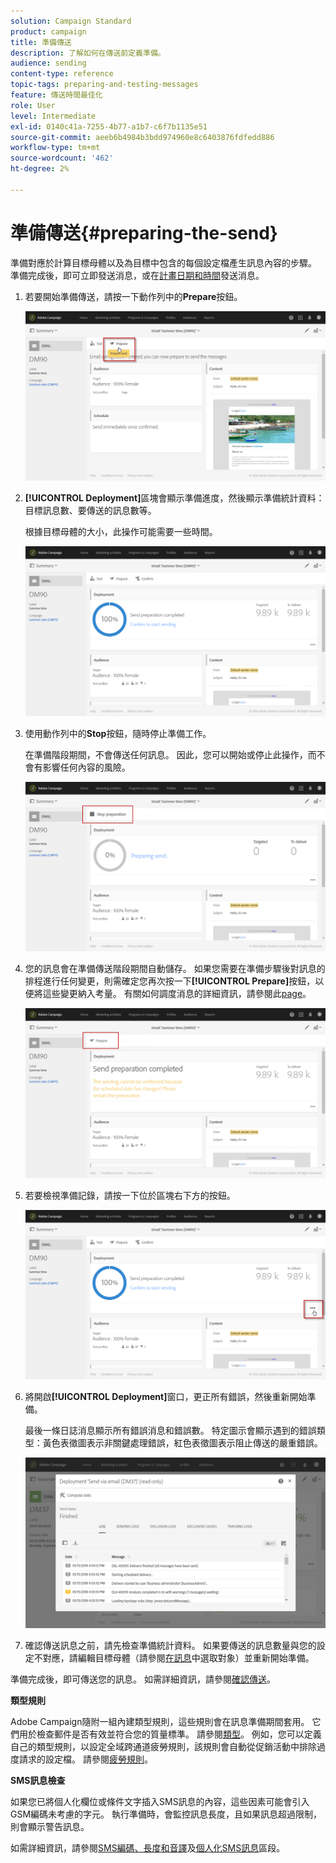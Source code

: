 ```yaml
---
solution: Campaign Standard
product: campaign
title: 準備傳送
description: 了解如何在傳送前定義準備。
audience: sending
content-type: reference
topic-tags: preparing-and-testing-messages
feature: 傳送時間最佳化
role: User
level: Intermediate
exl-id: 0140c41a-7255-4b77-a1b7-c6f7b1135e51
source-git-commit: aeeb6b4984b3bdd974960e8c6403876fdfedd886
workflow-type: tm+mt
source-wordcount: '462'
ht-degree: 2%

---
```


# 準備傳送{#preparing-the-send}

準備對應於計算目標母體以及為目標中包含的每個設定檔產生訊息內容的步驟。 準備完成後，即可立即發送消息，或在[計畫日期和時間](../../sending/using/about-scheduling-messages.md)發送消息。

1. 若要開始準備傳送，請按一下動作列中的&#x200B;**Prepare**&#x200B;按鈕。

   ![](assets/preparing_delivery_2.png)

1. **[!UICONTROL Deployment]**&#x200B;區塊會顯示準備進度，然後顯示準備統計資料：目標訊息數、要傳送的訊息數等。

   根據目標母體的大小，此操作可能需要一些時間。

   ![](assets/preparing_delivery.png)

1. 使用動作列中的&#x200B;**Stop**&#x200B;按鈕，隨時停止準備工作。

   在準備階段期間，不會傳送任何訊息。 因此，您可以開始或停止此操作，而不會有影響任何內容的風險。

   ![](assets/preparing_delivery_6.png)

1. 您的訊息會在準備傳送階段期間自動儲存。 如果您需要在準備步驟後對訊息的排程進行任何變更，則需確定您再次按一下&#x200B;**[!UICONTROL Prepare]**&#x200B;按鈕，以便將這些變更納入考量。 有關如何調度消息的詳細資訊，請參閱此[page](../../sending/using/about-scheduling-messages.md)。

   ![](assets/preparing_delivery_5.png)

1. 若要檢視準備記錄，請按一下位於區塊右下方的按鈕。

   ![](assets/preparing_delivery_4.png)

1. 將開啟&#x200B;**[!UICONTROL Deployment]**&#x200B;窗口，更正所有錯誤，然後重新開始準備。

   最後一條日誌消息顯示所有錯誤消息和錯誤數。 特定圖示會顯示遇到的錯誤類型：黃色表徵圖表示非關鍵處理錯誤，紅色表徵圖表示阻止傳送的嚴重錯誤。

   ![](assets/preparing_delivery_3.png)

1. 確認傳送訊息之前，請先檢查準備統計資料。 如果要傳送的訊息數量與您的設定不對應，請編輯目標母體（請參閱[在訊息](../../audiences/using/selecting-an-audience-in-a-message.md)中選取對象）並重新開始準備。

準備完成後，即可傳送您的訊息。 如需詳細資訊，請參閱[確認傳送](../../sending/using/confirming-the-send.md)。

**類型規則**

Adobe Campaign隨附一組內建類型規則，這些規則會在訊息準備期間套用。 它們用於檢查郵件是否有效並符合您的質量標準。 請參閱[類型](../../sending/using/about-typology-rules.md)。 例如，您可以定義自己的類型規則，以設定全域跨通道疲勞規則，該規則會自動從促銷活動中排除過度請求的設定檔。 請參閱[疲勞規則](../../sending/using/fatigue-rules.md)。

**SMS訊息檢查**

如果您已將個人化欄位或條件文字插入SMS訊息的內容，這些因素可能會引入GSM編碼未考慮的字元。 執行準備時，會監控訊息長度，且如果訊息超過限制，則會顯示警告訊息。

如需詳細資訊，請參閱[SMS編碼、長度和音譯](../../administration/using/configuring-sms-channel.md#sms-encoding--length-and-transliteration)及[個人化SMS訊息](../../channels/using/personalizing-sms-messages.md)區段。
